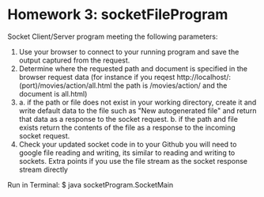 # Homework 3: socketFileProgram

Socket Client/Server program meeting the following parameters: 

1. Use your browser to connect to your running program and save the output captured from the request.
2. Determine where the requested path and document is specified in the browser request data  (for instance if you reqest http://localhost/:(port)/movies/action/all.html   the path is /movies/action/ and the document is all.html)
3. a. if the path or file does not exist in your working directory, create it and write default data to the file such as  "New autogenerated file" and return that data as a response to the socket request.
   b. if the path and file exists return the contents of the file as a response to the incoming socket request.
4. Check your updated socket code in to your Github
you will need to google file reading and writing, its similar to reading and writing to sockets.   Extra points if you use the file stream as the socket response stream directly


Run in Terminal: $ java socketProgram.SocketMain
